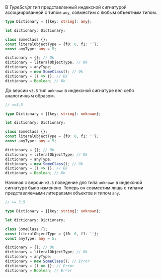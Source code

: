 В *TypeScript* тип представленный индексной сигнатурой ассоциированной с типом `any`, совместим с любым объектным типом. 

`````typescript
type Dictionary = {[key: string]: any};

let dictionary: Dictionary;

class SomeClass {};
const literalObjectType = {f0: 0, f1: ''};
const anyType: any = 5;

dictionary = {}; // Ok
dictionary = literalObjectType; // Ok
dictionary = anyType;
dictionary = new SomeClass(); // Ok
dictionary = () => {}; // Ok
dictionary = Boolean; // Ok
`````

До версии `v3.5` тип `unknown` в индексной сигнатуре вел себя аналогичным образом.

`````typescript
// <v3.5

type Dictionary = {[key: string]: unknown};

let dictionary: Dictionary;

class SomeClass {};
const literalObjectType = {f0: 0, f1: ''};
const anyType: any = 5;

dictionary = {}; // Ok
dictionary = literalObjectType; // Ok
dictionary = anyType;
dictionary = new SomeClass(); // Ok
dictionary = () => {}; // Ok
dictionary = Boolean; // Ok
`````

Начиная с версии `v3.5` поведение для типа `unknown` в индексной сигнатуре было изменено. Теперь он совместим лишь с типами представляемыми литералами объектов и типом `any`.

`````typescript
// >= 3.5

type Dictionary = {[key: string]: unknown};

let dictionary: Dictionary;

class SomeClass {};
const literalObjectType = {f0: 0, f1: ''};
const anyType: any = 5;

dictionary = {}; // Ok
dictionary = literalObjectType; // Ok
dictionary = anyType;
dictionary = new SomeClass(); // Error
dictionary = () => {}; // Error
dictionary = Boolean; // Error
`````